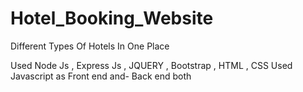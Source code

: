 # Hotel_Booking_Website
Different Types Of Hotels In One Place

Used Node Js , Express Js , JQUERY , Bootstrap , HTML , CSS
Used Javascript as Front end and- Back end both
